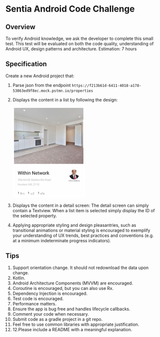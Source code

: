 # Sentia Android Code Challenge

## Overview

To verify Android knowledge, we ask the developer to complete this small test.
This test will be evaluated on both the code quality, understanding of Android UX, design patterns
and architecture.
Estimation: 7 hours

## Specification

Create a new Android project that:

1. Parse json from the
   endpoint `https://f213b61d-6411-4018-a178-53863ed9f8ec.mock.pstmn.io/properties`
2. Displays the content in a list by following the design:

   <img src="./resources/images/property-list-item.png" height="300">
   
3. Displays the content in a detail screen: The detail screen can simply contain a Textview. When a
   list item is selected simply display the ID of the selected property.
4. Applying appropriate styling and design pleasantries, such as transitional animations or material
   styling is encouraged to exemplify your understanding of UX trends, best practices and
   conventions (e.g. at a minimum indeterminate progress indicators).

## Tips

1. Support orientation change. It should not redownload the data upon change.
2. Kotlin.
3. Android Architecture Components (MVVM) are encouraged.
4. Coroutine is encouraged, but you can also use Rx.
5. Dependency Injection is encouraged.
6. Test code is encouraged.
7. Performance matters.
8. Ensure the app is bug free and handles lifecycle callbacks.
9. Comment your code when necessary.
10. Submit code as a gradle project in a git repo.
11. Feel free to use common libraries with appropriate justification.
12. 12.Please include a README with a meaningful explanation.
